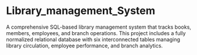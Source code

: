 # Library_management_System
A comprehensive SQL-based library management system that tracks books, members, employees, and branch operations. This project includes a fully normalized relational database with six interconnected tables managing library circulation, employee performance, and branch analytics.
